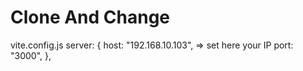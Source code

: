 Clone And Change
===============
vite.config.js
  server: {
    host: "192.168.10.103", => set here your IP
    port: "3000",
  },
